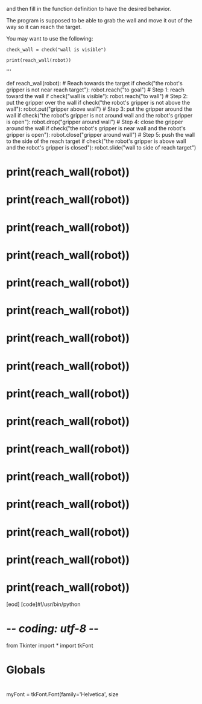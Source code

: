 

and then fill in the function definition to have the desired behavior.

The program is supposed to be able to grab the wall and move it out of the way so it can reach the target.

You may want to use the following:

```
check_wall = check("wall is visible")
```

```
print(reach_wall(robot))
```
'''

def reach_wall(robot):
    # Reach towards the target
    if check("the robot's gripper is not near reach target"):
        robot.reach("to goal")
    # Step 1: reach toward the wall
    if check("wall is visible"):
        robot.reach("to wall")
    # Step 2: put the gripper over the wall
    if check("the robot's gripper is not above the wall"):
        robot.put("gripper above wall")
    # Step 3: put the gripper around the wall
    if check("the robot's gripper is not around wall and the robot's gripper is open"):
        robot.drop("gripper around wall")
    # Step 4: close the gripper around the wall
    if check("the robot's gripper is near wall and the robot's gripper is open"):
        robot.close("gripper around wall")
    # Step 5: push the wall to the side of the reach target
    if check("the robot's gripper is above wall and the robot's gripper is closed"):
        robot.slide("wall to side of reach target")

# print(reach_wall(robot))
# print(reach_wall(robot))
# print(reach_wall(robot))
# print(reach_wall(robot))
# print(reach_wall(robot))
# print(reach_wall(robot))
# print(reach_wall(robot))
# print(reach_wall(robot))
# print(reach_wall(robot))
# print(reach_wall(robot))
# print(reach_wall(robot))
# print(reach_wall(robot))
# print(reach_wall(robot))
# print(reach_wall(robot))
# print(reach_wall(robot))
# print(reach_wall(robot))

[eod] [code]#!/usr/bin/python
# -*- coding: utf-8 -*-

from Tkinter import *
import tkFont

#
# Globals
#

myFont = tkFont.Font(family='Helvetica', size